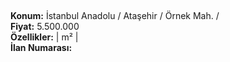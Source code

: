 ## 

**Konum:** İstanbul Anadolu / Ataşehir / Örnek Mah. /  
**Fiyat:** 5.500.000  
**Özellikler:**  |  m² |   
**İlan Numarası:** 
